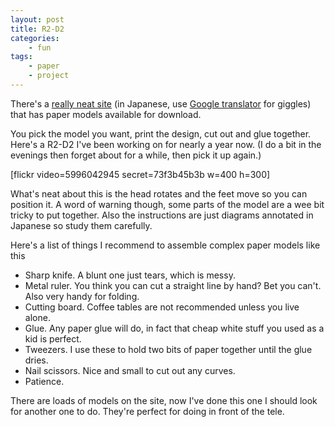 ```yaml
---
layout: post
title: R2-D2
categories:
    - fun
tags:
    - paper
    - project
---
```


There's a [really neat site](https://www7a.biglobe.ne.jp/~sf-papercraft) (in Japanese, use [Google translator](http://translate.google.ca/translate?js=n&amp;prev=_t&amp;hl=en&amp;ie=UTF-8&amp;layout=2&amp;eotf=1&amp;sl=ja&amp;tl=en&amp;u=http%3A%2F%2Fwww7a.biglobe.ne.jp%2F%7Esf-papercraft%2F) for giggles) that has paper models available for download.

You pick the model you want, print the design, cut out and glue together. Here's a R2-D2 I've been working on for nearly a year now. (I do a bit in the evenings then forget about for a while, then pick it up again.)

[flickr video=5996042945 secret=73f3b45b3b w=400 h=300]

What's neat about this is the head rotates and the feet move so you can position it. A word of warning though, some parts of the model are a wee bit tricky to put together. Also the instructions are just diagrams annotated in Japanese so study them carefully.

Here's a list of things I recommend to assemble complex paper models like this

* Sharp knife. A blunt one just tears, which is messy.
* Metal ruler. You think you can cut a straight line by hand? Bet you can't. Also very handy for folding.
* Cutting board. Coffee tables are not recommended unless you live alone.
* Glue. Any paper glue will do, in fact that cheap white stuff you used as a kid is perfect.
* Tweezers. I use these to hold two bits of paper together until the glue dries.
* Nail scissors. Nice and small to cut out any curves.
* Patience.

There are loads of models on the site, now I've done this one I should look for another one to do. They're perfect for doing in front of the tele.